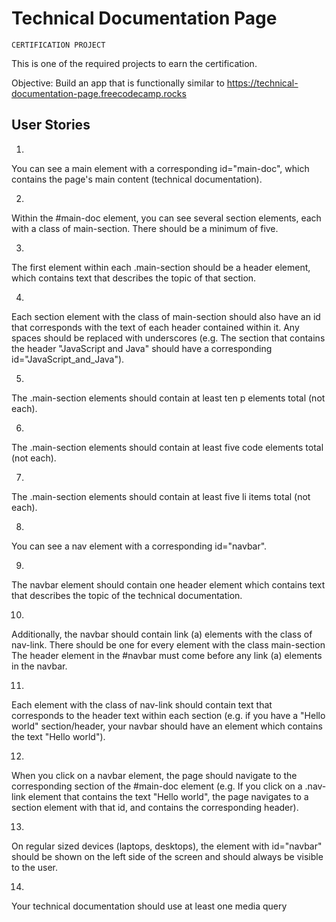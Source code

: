 # Technical Documentation Page

`CERTIFICATION PROJECT`

This is one of the required projects to earn the certification.

Objective: 
Build an app that is functionally similar to https://technical-documentation-page.freecodecamp.rocks


## User Stories

1. 
You can see a main element with a corresponding id="main-doc", which contains the page's main content (technical documentation).

2. 
Within the #main-doc element, you can see several section elements, each with a class of main-section. There should be a minimum of five.

3. 
The first element within each .main-section should be a header element, which contains text that describes the topic of that section.

4. 
Each section element with the class of main-section should also have an id that corresponds with the text of each header contained within it. Any spaces should be replaced with underscores (e.g. The section that contains the header "JavaScript and Java" should have a corresponding id="JavaScript_and_Java").

5. 
The .main-section elements should contain at least ten p elements total (not each).

6.
The .main-section elements should contain at least five code elements total (not each).

7.
The .main-section elements should contain at least five li items total (not each).

8.
You can see a nav element with a corresponding id="navbar".

9.
The navbar element should contain one header element which contains text that describes the topic of the technical documentation.

10.
Additionally, the navbar should contain link (a) elements with the class of nav-link. There should be one for every element with the class main-section
The header element in the #navbar must come before any link (a) elements in the navbar.

11.
Each element with the class of nav-link should contain text that corresponds to the header text within each section (e.g. if you have a "Hello world" section/header, your navbar should have an element which contains the text "Hello world").

12.
When you click on a navbar element, the page should navigate to the corresponding section of the #main-doc element (e.g. If you click on a .nav-link element that contains the text "Hello world", the page navigates to a section element with that id, and contains the corresponding header).

13.
On regular sized devices (laptops, desktops), the element with id="navbar" should be shown on the left side of the screen and should always be visible to the user.

14.
Your technical documentation should use at least one media query

